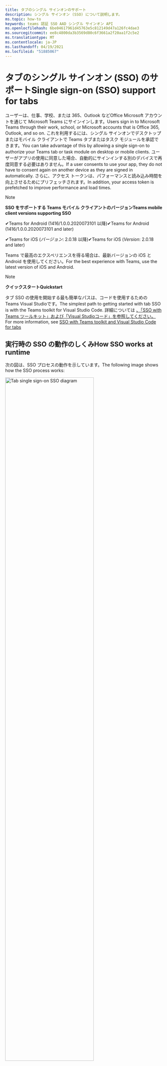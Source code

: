 ```yaml
---
title: タブのシングル サインオンのサポート
description: シングル サインオン (SSO) について説明します。
ms.topic: how-to
keywords: teams 認証 SSO AAD シングル サインオン API
ms.openlocfilehash: 6be04617961d45763e5c812149d47a126fc4dae3
ms.sourcegitcommit: ee8c4800da3b3569d80c6f3661a2f20aa1f2c5e2
ms.translationtype: MT
ms.contentlocale: ja-JP
ms.lasthandoff: 04/19/2021
ms.locfileid: "51885067"
---
```

# <a name="single-sign-on-sso-support-for-tabs"></a><span data-ttu-id="6612e-104">タブのシングル サインオン (SSO) のサポート</span><span class="sxs-lookup"><span data-stu-id="6612e-104">Single sign-on (SSO) support for tabs</span></span>

<span data-ttu-id="6612e-105">ユーザーは、仕事、学校、または 365、Outlook などOffice Microsoft アカウントを通じて Microsoft Teams にサインインします。</span><span class="sxs-lookup"><span data-stu-id="6612e-105">Users sign in to Microsoft Teams through their work, school, or Microsoft accounts that is Office 365, Outlook, and so on.</span></span> <span data-ttu-id="6612e-106">これを利用するには、シングル サインオンでデスクトップまたはモバイル クライアントで Teams タブまたはタスク モジュールを承認できます。</span><span class="sxs-lookup"><span data-stu-id="6612e-106">You can take advantage of this by allowing a single sign-on to authorize your Teams tab or task module on desktop or mobile clients.</span></span> <span data-ttu-id="6612e-107">ユーザーがアプリの使用に同意した場合、自動的にサインインする別のデバイスで再度同意する必要はありません。</span><span class="sxs-lookup"><span data-stu-id="6612e-107">If a user consents to use your app, they do not have to consent again on another device as they are signed in automatically.</span></span> <span data-ttu-id="6612e-108">さらに、アクセス トークンは、パフォーマンスと読み込み時間を向上させるためにプリフェッチされます。</span><span class="sxs-lookup"><span data-stu-id="6612e-108">In addition, your access token is prefetched to improve performance and load times.</span></span>

> [!NOTE]
> <span data-ttu-id="6612e-109">**SSO をサポートする Teams モバイル クライアントのバージョン**</span><span class="sxs-lookup"><span data-stu-id="6612e-109">**Teams mobile client versions supporting SSO**</span></span>  
>
> <span data-ttu-id="6612e-110">✔Teams for Android (1416/1.0.0.2020073101 以降)</span><span class="sxs-lookup"><span data-stu-id="6612e-110">✔Teams for Android (1416/1.0.0.2020073101 and later)</span></span>
>
> <span data-ttu-id="6612e-111">✔Teams for iOS (_バージョン_: 2.0.18 以降)</span><span class="sxs-lookup"><span data-stu-id="6612e-111">✔Teams for iOS (_Version_: 2.0.18 and later)</span></span>  
>
> <span data-ttu-id="6612e-112">Teams で最高のエクスペリエンスを得る場合は、最新バージョンの iOS と Android を使用してください。</span><span class="sxs-lookup"><span data-stu-id="6612e-112">For the best experience with Teams, use the latest version of iOS and Android.</span></span>

> [!NOTE]
> <span data-ttu-id="6612e-113">**クイックスタート**</span><span class="sxs-lookup"><span data-stu-id="6612e-113">**Quickstart**</span></span>  
>
> <span data-ttu-id="6612e-114">タブ SSO の使用を開始する最も簡単なパスは、コードを使用するための Teams Visual Studioです。</span><span class="sxs-lookup"><span data-stu-id="6612e-114">The simplest path to getting started with tab SSO is with the Teams toolkit for Visual Studio Code.</span></span> <span data-ttu-id="6612e-115">詳細については [、「SSO with Teams ツールキット」および「Visual Studioコード」を参照してください。](../../../toolkit/visual-studio-code-tab-sso.md)</span><span class="sxs-lookup"><span data-stu-id="6612e-115">For more information, see [SSO with Teams toolkit and Visual Studio Code for tabs](../../../toolkit/visual-studio-code-tab-sso.md)</span></span>

## <a name="how-sso-works-at-runtime"></a><span data-ttu-id="6612e-116">実行時の SSO の動作のしくみ</span><span class="sxs-lookup"><span data-stu-id="6612e-116">How SSO works at runtime</span></span>

<span data-ttu-id="6612e-117">次の図は、SSO プロセスの動作を示しています。</span><span class="sxs-lookup"><span data-stu-id="6612e-117">The following image shows how the SSO process works:</span></span>

<!-- markdownlint-disable MD033 -->
<img src="~/assets/images/tabs/tabs-sso-diagram.png" alt="Tab single sign-on SSO diagram" width="75%"/>

1. <span data-ttu-id="6612e-118">タブでは、JavaScript 呼び出しが `getAuthToken()`に対してなされます。</span><span class="sxs-lookup"><span data-stu-id="6612e-118">In the tab, a JavaScript call is made to `getAuthToken()`.</span></span> <span data-ttu-id="6612e-119">これにより、タブ アプリケーションの認証トークンを取得する必要があります。</span><span class="sxs-lookup"><span data-stu-id="6612e-119">This tells Teams to obtain an authentication token for the tab application.</span></span>
2. <span data-ttu-id="6612e-120">現在のユーザーが初めてタブ アプリケーションを使用する場合は、同意が必要な場合は同意を求める要求プロンプトや、2 要素認証などのステップアップ認証を処理する要求プロンプトが表示されます。</span><span class="sxs-lookup"><span data-stu-id="6612e-120">If this is the first time the current user has used your tab application, there is a request prompt to consent if consent is required or to handle step-up authentication such as two-factor authentication.</span></span>
3. <span data-ttu-id="6612e-121">Teams は、現在のユーザーの Azure Active Directory (AAD) エンドポイントからタブ アプリケーション トークンを要求します。</span><span class="sxs-lookup"><span data-stu-id="6612e-121">Teams requests the tab application token from the Azure Active Directory (AAD) endpoint for the current user.</span></span>
4. <span data-ttu-id="6612e-122">AAD は、タブ アプリケーション トークンを Teams アプリケーションに送信します。</span><span class="sxs-lookup"><span data-stu-id="6612e-122">AAD sends the tab application token to the Teams application.</span></span>
5. <span data-ttu-id="6612e-123">Teams は、呼び出しによって返される結果オブジェクトの一部としてタブ アプリケーション トークンをタブに送信 `getAuthToken()` します。</span><span class="sxs-lookup"><span data-stu-id="6612e-123">Teams sends the tab application token to the tab as part of the result object returned by the `getAuthToken()` call.</span></span>
6. <span data-ttu-id="6612e-124">トークンは JavaScript を使用してタブ アプリケーションで解析され、ユーザーのメール アドレスなどの必要な情報を抽出します。</span><span class="sxs-lookup"><span data-stu-id="6612e-124">The token is parsed in the tab application using JavaScript, to extract required information, such as the user's email address.</span></span>

> [!NOTE]
> <span data-ttu-id="6612e-125">この API は、電子メール、プロファイル、および OpenId であるユーザー レベル API の制限されたセット `getAuthToken()` offline_access有効です。</span><span class="sxs-lookup"><span data-stu-id="6612e-125">The `getAuthToken()` is only valid for consenting to a limited set of user-level APIs that is email, profile, offline_access and OpenId.</span></span> <span data-ttu-id="6612e-126">または など、それ以上の Graph スコープには使用 `User.Read` されません `Mail.Read` 。</span><span class="sxs-lookup"><span data-stu-id="6612e-126">It is not used for further Graph scopes such as `User.Read` or `Mail.Read`.</span></span> <span data-ttu-id="6612e-127">推奨される回避策については、その他の [Graph スコープを参照してください](#apps-that-require-additional-graph-scopes)。</span><span class="sxs-lookup"><span data-stu-id="6612e-127">For suggested workarounds, see [additional Graph scopes](#apps-that-require-additional-graph-scopes).</span></span>

<span data-ttu-id="6612e-128">SSO API は、Web コンテンツを [埋め込むタスク](../../../task-modules-and-cards/what-are-task-modules.md) モジュールでも機能します。</span><span class="sxs-lookup"><span data-stu-id="6612e-128">The SSO API also works in [task modules](../../../task-modules-and-cards/what-are-task-modules.md) that embed web content.</span></span>

## <a name="develop-an-sso-microsoft-teams-tab"></a><span data-ttu-id="6612e-129">[SSO Microsoft Teams] タブの開発</span><span class="sxs-lookup"><span data-stu-id="6612e-129">Develop an SSO Microsoft Teams tab</span></span>

<span data-ttu-id="6612e-130">このセクションでは、SSO を使用する Teams タブの作成に関連するタスクについて説明します。</span><span class="sxs-lookup"><span data-stu-id="6612e-130">This section describes the tasks involved in creating a Teams tab that uses SSO.</span></span> <span data-ttu-id="6612e-131">これらのタスクは言語とフレームワークに依存しないタスクです。</span><span class="sxs-lookup"><span data-stu-id="6612e-131">These tasks are language- and framework-agnostic.</span></span>

### <a name="1-create-your-aad-application"></a><span data-ttu-id="6612e-132">1. AAD アプリケーションを作成する</span><span class="sxs-lookup"><span data-stu-id="6612e-132">1. Create your AAD application</span></span>

<span data-ttu-id="6612e-133">**AAD ポータルの概要に [アプリケーションを登録](https://azure.microsoft.com/features/azure-portal/) するには**</span><span class="sxs-lookup"><span data-stu-id="6612e-133">**To register your application in the [AAD portal](https://azure.microsoft.com/features/azure-portal/) overview**</span></span>

1. <span data-ttu-id="6612e-134">[AAD アプリケーション ID を取得します](/azure/active-directory/develop/howto-create-service-principal-portal#get-values-for-signing-in)。</span><span class="sxs-lookup"><span data-stu-id="6612e-134">Get your [AAD Application ID](/azure/active-directory/develop/howto-create-service-principal-portal#get-values-for-signing-in).</span></span>
2. <span data-ttu-id="6612e-135">アプリケーションが AAD エンドポイントに必要なアクセス許可を指定し、必要に応じて Graph を指定します。</span><span class="sxs-lookup"><span data-stu-id="6612e-135">Specify the permissions that your application needs for the AAD endpoint and, optionally, Graph.</span></span>
3. <span data-ttu-id="6612e-136">[Teams デスクトップ、Web、](/azure/active-directory/develop/howto-create-service-principal-portal#configure-access-policies-on-resources) およびモバイル アプリケーションのアクセス許可を付与します。</span><span class="sxs-lookup"><span data-stu-id="6612e-136">[Grant permissions](/azure/active-directory/develop/howto-create-service-principal-portal#configure-access-policies-on-resources) for Teams desktop, web, and mobile applications.</span></span>
4. <span data-ttu-id="6612e-137">[スコープの追加] ボタンを選択して Teams を事前承認し、開くパネルで[スコープ名] **access_as_userを\*\*\*\*入力します**。</span><span class="sxs-lookup"><span data-stu-id="6612e-137">Pre-authorize Teams by selecting the **Add a scope** button and in the panel that opens, enter **access_as_user** as the **Scope name**.</span></span>

> [!NOTE]
> <span data-ttu-id="6612e-138">以下の重要な制限を知る必要があります。</span><span class="sxs-lookup"><span data-stu-id="6612e-138">There are some important restrictions that you must know:</span></span>
>
> * <span data-ttu-id="6612e-139">ユーザー レベルの Graph API アクセス許可 (電子メール、プロファイル、offline_access OpenId) だけがサポートされます。</span><span class="sxs-lookup"><span data-stu-id="6612e-139">Only user-level Graph API permissions are supported that is, email, profile, offline_access, OpenId.</span></span> <span data-ttu-id="6612e-140">その他の Graph スコープ (またはなど) にアクセスする必要がある場合 `User.Read` は `Mail.Read` 、推奨される回避策 [を参照してください](#apps-that-require-additional-graph-scopes)。</span><span class="sxs-lookup"><span data-stu-id="6612e-140">If you must have access to other Graph scopes such as `User.Read` or `Mail.Read`, see [recommended workaround](#apps-that-require-additional-graph-scopes).</span></span>
> * <span data-ttu-id="6612e-141">アプリケーションのドメイン名は、AAD アプリケーションに登録したドメイン名と同じ名前にすることが重要です。</span><span class="sxs-lookup"><span data-stu-id="6612e-141">It is important that your application's domain name is the same as the domain name you have registered for your AAD application.</span></span>
> * <span data-ttu-id="6612e-142">現在、アプリごとに複数のドメインはサポートされていません。</span><span class="sxs-lookup"><span data-stu-id="6612e-142">Currently multiple domains per app are not supported.</span></span>

<span data-ttu-id="6612e-143">**AAD ポータルを使用してアプリを登録するには**</span><span class="sxs-lookup"><span data-stu-id="6612e-143">**To register your app through the AAD portal**</span></span>

1. <span data-ttu-id="6612e-144">AAD アプリ登録ポータルに [新しいアプリケーションを登録](https://go.microsoft.com/fwlink/?linkid=2083908) します。</span><span class="sxs-lookup"><span data-stu-id="6612e-144">Register a new application in the [AAD App Registrations](https://go.microsoft.com/fwlink/?linkid=2083908) portal.</span></span>
2. <span data-ttu-id="6612e-145">[新規 **登録] を選択します**。</span><span class="sxs-lookup"><span data-stu-id="6612e-145">Select **New Registration**.</span></span> <span data-ttu-id="6612e-146">[ **アプリケーションの登録] ページ** が表示されます。</span><span class="sxs-lookup"><span data-stu-id="6612e-146">The **Register an application** page appears.</span></span>
3. <span data-ttu-id="6612e-147">[アプリケーションの **登録] ページで** 、次の値を入力します。</span><span class="sxs-lookup"><span data-stu-id="6612e-147">In the **Register an application** page, enter the following values:</span></span>
    1. <span data-ttu-id="6612e-148">アプリの **[名前]** を入力します。</span><span class="sxs-lookup"><span data-stu-id="6612e-148">Enter a **Name** for your app.</span></span>
    2. <span data-ttu-id="6612e-149">[サポートされている **アカウントの種類] を選択し、[** 単一テナント] または [マルチテナント アカウントの種類] を選択します。</span><span class="sxs-lookup"><span data-stu-id="6612e-149">Choose the **Supported account types**, select single tenant or multitenant account type.</span></span> <span data-ttu-id="6612e-150">¹</span><span class="sxs-lookup"><span data-stu-id="6612e-150">¹</span></span>
    * <span data-ttu-id="6612e-151">**[リダイレクト URI]** を空のままにします。</span><span class="sxs-lookup"><span data-stu-id="6612e-151">Leave **Redirect URI** empty.</span></span>
    3. <span data-ttu-id="6612e-152">**[登録]** を選択します。</span><span class="sxs-lookup"><span data-stu-id="6612e-152">Choose **Register**.</span></span>
4. <span data-ttu-id="6612e-153">[概要] ページで、アプリケーション **(クライアント) ID をコピーして保存します**。</span><span class="sxs-lookup"><span data-stu-id="6612e-153">On the overview page, copy and save the **Application (client) ID**.</span></span> <span data-ttu-id="6612e-154">Teams アプリケーション マニフェストを更新する場合は、後でインストールする必要があります。</span><span class="sxs-lookup"><span data-stu-id="6612e-154">You must have it later when updating your Teams application manifest.</span></span>
5. <span data-ttu-id="6612e-155">[**管理**] で [**API の公開**] を選択します。</span><span class="sxs-lookup"><span data-stu-id="6612e-155">Under **Manage**, select **Expose an API**.</span></span>
6. <span data-ttu-id="6612e-156">[設定 **] リンクを** 選択して、 の形式でアプリケーション ID URI を生成します `api://{AppID}` 。</span><span class="sxs-lookup"><span data-stu-id="6612e-156">Select the **Set** link to generate the Application ID URI in the form of `api://{AppID}`.</span></span> <span data-ttu-id="6612e-157">2 つのスラッシュと GUID の間に、末尾にスラッシュ "/" が付加された完全修飾ドメイン名を挿入します。</span><span class="sxs-lookup"><span data-stu-id="6612e-157">Insert your fully qualified domain name with a forward slash "/" appended to the end, between the double forward slashes and the GUID.</span></span> <span data-ttu-id="6612e-158">ID 全体に . の形式が必要です `api://fully-qualified-domain-name.com/{AppID}` 。</span><span class="sxs-lookup"><span data-stu-id="6612e-158">The entire ID must have the form of `api://fully-qualified-domain-name.com/{AppID}`.</span></span> <span data-ttu-id="6612e-159">² たとえば `api://subdomain.example.com/00000000-0000-0000-0000-000000000000` 、 .</span><span class="sxs-lookup"><span data-stu-id="6612e-159">² For example, `api://subdomain.example.com/00000000-0000-0000-0000-000000000000`.</span></span> <span data-ttu-id="6612e-160">完全修飾ドメイン名は、アプリが提供される人間が読み取り可能なドメイン名です。</span><span class="sxs-lookup"><span data-stu-id="6612e-160">The fully qualified domain name is the human readable domain name from which your app is served.</span></span> <span data-ttu-id="6612e-161">ngrok などのトンネリング サービスを使用している場合は、ngrok サブドメインが変更されるたびにこの値を更新する必要があります。</span><span class="sxs-lookup"><span data-stu-id="6612e-161">If you are using a tunneling service such as ngrok, you must update this value whenever your ngrok subdomain changes.</span></span>
7. <span data-ttu-id="6612e-162">**[スコープの追加]** を選択します。</span><span class="sxs-lookup"><span data-stu-id="6612e-162">Select **Add a scope**.</span></span> <span data-ttu-id="6612e-163">開くパネルで、[スコープ名] **access_as_user** を **入力します**。</span><span class="sxs-lookup"><span data-stu-id="6612e-163">In the panel that opens, enter **access_as_user** as the **Scope name**.</span></span>
8. <span data-ttu-id="6612e-164">[同意できる **ユーザー] ボックスに「** 管理者と **ユーザー」と入力します**。</span><span class="sxs-lookup"><span data-stu-id="6612e-164">In the **Who can consent?** box, enter **Admins and users**.</span></span>
9. <span data-ttu-id="6612e-165">スコープに適した値を使用して管理者とユーザーの同意のプロンプトを構成するための詳細をボックスに入力 `access_as_user` します。</span><span class="sxs-lookup"><span data-stu-id="6612e-165">Enter the details in the boxes for configuring the admin and user consent prompts with values that are appropriate for the `access_as_user` scope:</span></span>
    * <span data-ttu-id="6612e-166">**管理者の同意タイトル:** チームはユーザーのプロフィールにアクセスできます。</span><span class="sxs-lookup"><span data-stu-id="6612e-166">**Admin consent title:** Teams can access the user’s profile.</span></span>
    * <span data-ttu-id="6612e-167">**管理者の同意の説明**: Teams は、アプリの Web API を現在のユーザーとして呼び出します。</span><span class="sxs-lookup"><span data-stu-id="6612e-167">**Admin consent description**: Teams can call the app’s web APIs as the current user.</span></span>
    * <span data-ttu-id="6612e-168">**ユーザーの同意のタイトル**: Teams はプロファイルにアクセスし、ユーザーに代わって要求を行うことができます。</span><span class="sxs-lookup"><span data-stu-id="6612e-168">**User consent title**: Teams can access your profile and make requests on your behalf.</span></span>
    * <span data-ttu-id="6612e-169">**ユーザーの同意の説明:** Teams は、このアプリの API を、ユーザーと同じ権限で呼び出します。</span><span class="sxs-lookup"><span data-stu-id="6612e-169">**User consent description:** Teams can call this app’s APIs with the same rights as you have.</span></span>
10. <span data-ttu-id="6612e-170">**[状態]** が **[有効]** に設定されていることを確認してください。</span><span class="sxs-lookup"><span data-stu-id="6612e-170">Ensure that **State** is set to **Enabled**.</span></span>
11. <span data-ttu-id="6612e-171">[スコープ **の追加] を** 選択して詳細を保存します。</span><span class="sxs-lookup"><span data-stu-id="6612e-171">Select **Add scope** to save the details.</span></span> <span data-ttu-id="6612e-172">テキスト フィールドの下に表示 **されるスコープ** 名のドメイン 部分は、前の手順で設定した **アプリケーション ID** URI と自動的に一致し、末尾に追加 `/access_as_user` する必要があります `api://subdomain.example.com/00000000-0000-0000-0000-000000000000/access_as_user` 。</span><span class="sxs-lookup"><span data-stu-id="6612e-172">The domain part of the **Scope name** displayed below the text field must automatically match the **Application ID** URI set in the previous step, with `/access_as_user` appended to the end `api://subdomain.example.com/00000000-0000-0000-0000-000000000000/access_as_user`.</span></span>
12. <span data-ttu-id="6612e-173">[承認済 **みクライアント アプリケーション** ] セクションで、アプリの Web アプリケーションに対して承認するアプリケーションを特定します。</span><span class="sxs-lookup"><span data-stu-id="6612e-173">In the **Authorized client applications** section, identify the applications that you want to authorize for your app’s web application.</span></span> <span data-ttu-id="6612e-174">[クライアント **アプリケーションの追加] を選択します**。</span><span class="sxs-lookup"><span data-stu-id="6612e-174">Select **Add a client application**.</span></span> <span data-ttu-id="6612e-175">次の各クライアント ID を入力し、前の手順で作成した承認済みスコープを選択します。</span><span class="sxs-lookup"><span data-stu-id="6612e-175">Enter each of the following client IDs and select the authorized scope you created in the previous step:</span></span>
    * <span data-ttu-id="6612e-176">`1fec8e78-bce4-4aaf-ab1b-5451cc387264` Teams モバイル またはデスクトップ アプリケーション用。</span><span class="sxs-lookup"><span data-stu-id="6612e-176">`1fec8e78-bce4-4aaf-ab1b-5451cc387264` for Teams mobile or desktop application.</span></span>
    * <span data-ttu-id="6612e-177">`5e3ce6c0-2b1f-4285-8d4b-75ee78787346` Teams Web アプリケーション用。</span><span class="sxs-lookup"><span data-stu-id="6612e-177">`5e3ce6c0-2b1f-4285-8d4b-75ee78787346` for Teams web application.</span></span>
13. <span data-ttu-id="6612e-178">**[API のアクセス許可] に移動します**。</span><span class="sxs-lookup"><span data-stu-id="6612e-178">Navigate to **API Permissions**.</span></span> <span data-ttu-id="6612e-179">[Microsoft Graph **委任された** アクセス許可の追加] を選択し、Graph API から次の  >    >  アクセス許可を追加します。</span><span class="sxs-lookup"><span data-stu-id="6612e-179">Select **Add a permission** > **Microsoft Graph** > **Delegated permissions**, then add the following permissions from Graph API:</span></span>
    * <span data-ttu-id="6612e-180">User.Read は既定で有効になっています</span><span class="sxs-lookup"><span data-stu-id="6612e-180">User.Read enabled by default</span></span>
    * <span data-ttu-id="6612e-181">メール</span><span class="sxs-lookup"><span data-stu-id="6612e-181">email</span></span>
    * <span data-ttu-id="6612e-182">offline_access</span><span class="sxs-lookup"><span data-stu-id="6612e-182">offline_access</span></span>
    * <span data-ttu-id="6612e-183">OpenId</span><span class="sxs-lookup"><span data-stu-id="6612e-183">OpenId</span></span>
    * <span data-ttu-id="6612e-184">profile</span><span class="sxs-lookup"><span data-stu-id="6612e-184">profile</span></span>

14. <span data-ttu-id="6612e-185">[認証] **に移動します**。</span><span class="sxs-lookup"><span data-stu-id="6612e-185">Navigate to **Authentication**.</span></span>

    <span data-ttu-id="6612e-186">アプリに IT 管理者の同意が与えされていない場合、ユーザーはアプリを初めて使用する場合に同意する必要があります。</span><span class="sxs-lookup"><span data-stu-id="6612e-186">If an app has not been granted IT admin consent, users have to provide consent the first time they use an app.</span></span>

    <span data-ttu-id="6612e-187">リダイレクト URI を入力するには、次のコマンドを使用します。</span><span class="sxs-lookup"><span data-stu-id="6612e-187">To enter a redirect URI:</span></span>
    * <span data-ttu-id="6612e-188">[プラットフォーム **の追加] を選択します**。</span><span class="sxs-lookup"><span data-stu-id="6612e-188">Select **Add a platform**.</span></span>
    * <span data-ttu-id="6612e-189">**[Web] を選択します**。</span><span class="sxs-lookup"><span data-stu-id="6612e-189">Select **web**.</span></span>
    * <span data-ttu-id="6612e-190">アプリの **リダイレクト URI** を入力します。</span><span class="sxs-lookup"><span data-stu-id="6612e-190">Enter the **redirect URI** for your app.</span></span> <span data-ttu-id="6612e-191">これは、成功した暗黙的な付与フローがユーザーをリダイレクトするページです。</span><span class="sxs-lookup"><span data-stu-id="6612e-191">This is the page where a successful implicit grant flow redirects the user.</span></span> <span data-ttu-id="6612e-192">これは、手順 5 で入力した完全修飾ドメイン名の後に、認証応答が送信される API ルートと同じです。</span><span class="sxs-lookup"><span data-stu-id="6612e-192">This is the same fully qualified domain name that you entered in step 5 followed by the API route where an authentication response is sent.</span></span> <span data-ttu-id="6612e-193">Teams のサンプルに従う場合は、次のようになります `https://subdomain.example.com/auth-end` 。</span><span class="sxs-lookup"><span data-stu-id="6612e-193">If you are following any of the Teams samples, this is `https://subdomain.example.com/auth-end`.</span></span>

    <span data-ttu-id="6612e-194">次のボックスをチェックして暗黙的な付与を有効にする: ✔ ID トークン✔アクセス トークン</span><span class="sxs-lookup"><span data-stu-id="6612e-194">Enable implicit grant by checking the following boxes: ✔ ID Token ✔ Access Token</span></span>

<span data-ttu-id="6612e-195">お疲れさまでした。</span><span class="sxs-lookup"><span data-stu-id="6612e-195">Congratulations!</span></span> <span data-ttu-id="6612e-196">タブ SSO アプリを続行するためのアプリ登録の前提条件が完了しました。</span><span class="sxs-lookup"><span data-stu-id="6612e-196">You have completed the app registration prerequisites to proceed with your tab SSO app.</span></span>

> [!NOTE]
>
> * <span data-ttu-id="6612e-197">¹ AAD アプリが Teams で認証要求を行うのと同じテナントに登録されている場合、ユーザーに同意を求めれなく、アクセス トークンがすぐ付与されます。</span><span class="sxs-lookup"><span data-stu-id="6612e-197">¹ If your AAD app is registered in the same tenant where you are making an authentication request in Teams, the user cannot be asked to consent and is granted an access token right away.</span></span> <span data-ttu-id="6612e-198">ユーザーは、AAD アプリが別のテナントに登録されている場合にのみ、これらのアクセス許可に同意します。</span><span class="sxs-lookup"><span data-stu-id="6612e-198">Users only consent to these permissions if the AAD app is registered in a different tenant.</span></span>
> * <span data-ttu-id="6612e-199">² カスタム ドメインが AAD に追加されていない場合は、ホスト名が既に所有されているドメインに基づいていなければならないというエラーが表示されます。</span><span class="sxs-lookup"><span data-stu-id="6612e-199">² If the custom domain is not added to AAD, you get an error stating that the host name must not be based on an already owned domain.</span></span> <span data-ttu-id="6612e-200">カスタム ドメインを AAD に追加して登録するには [、AAD](/azure/active-directory/fundamentals/add-custom-domain) にカスタム ドメイン名を追加する手順に従い、手順 5 を繰り返します。</span><span class="sxs-lookup"><span data-stu-id="6612e-200">To add custom domain to AAD and register it, follow the [add a custom domain name to AAD](/azure/active-directory/fundamentals/add-custom-domain) procedure, and then repeat step 5.</span></span> <span data-ttu-id="6612e-201">また、管理者資格情報を使用してサインインしていない場合は、このエラーを 365 テナンシー Office取得できます。</span><span class="sxs-lookup"><span data-stu-id="6612e-201">You can also get this error if you are not signed in with Admin credentials in the Office 365 tenancy.</span></span>
> * <span data-ttu-id="6612e-202">返されるアクセス トークンでユーザー プリンシパル名 (UPN) を受信していない場合は、AAD でオプションの[](https://docs.microsoft.com/azure/active-directory/develop/active-directory-optional-claims)クレームとして追加できます。</span><span class="sxs-lookup"><span data-stu-id="6612e-202">If you are not receiving the user principal name (UPN)) in the returned access token, you can add it as an [optional claim](https://docs.microsoft.com/azure/active-directory/develop/active-directory-optional-claims) in AAD.</span></span>

### <a name="2-update-your-teams-application-manifest"></a><span data-ttu-id="6612e-203">2. Teams アプリケーション マニフェストを更新する</span><span class="sxs-lookup"><span data-stu-id="6612e-203">2. Update your Teams application manifest</span></span>

<span data-ttu-id="6612e-204">Teams マニフェストに新しいプロパティを追加するには、次のコードを使用します。</span><span class="sxs-lookup"><span data-stu-id="6612e-204">Use the following code to add new properties to your Teams manifest:</span></span>

```json
"webApplicationInfo": {
  "id": "00000000-0000-0000-0000-000000000000",
  "resource": "api://subdomain.example.com/00000000-0000-0000-0000-000000000000"
}
```

* <span data-ttu-id="6612e-205">**WebApplicationInfo** は、次の要素の親です。</span><span class="sxs-lookup"><span data-stu-id="6612e-205">**WebApplicationInfo** is the parent of the following elements:</span></span>

> [!div class="checklist"]
> * <span data-ttu-id="6612e-206">**id** - アプリケーションのクライアント ID。</span><span class="sxs-lookup"><span data-stu-id="6612e-206">**id** - The client ID of the application.</span></span> <span data-ttu-id="6612e-207">これは、Azure アプリケーションへのアプリケーションの登録の一環として取得したアプリケーション ID AD。</span><span class="sxs-lookup"><span data-stu-id="6612e-207">This is the application ID that you obtained as part of registering the application with Azure AD.</span></span>
>* <span data-ttu-id="6612e-208">**resource** - アプリケーションのドメインとサブドメイン。</span><span class="sxs-lookup"><span data-stu-id="6612e-208">**resource** - The domain and subdomain of your application.</span></span> <span data-ttu-id="6612e-209">これは、手順 6 で作成するときに登録したのと同じ URI (プロトコルを含む `api://` ) `scope` です。</span><span class="sxs-lookup"><span data-stu-id="6612e-209">This is the same URI (including the `api://` protocol) that you registered when creating your `scope` in step 6.</span></span> <span data-ttu-id="6612e-210">リソースにパスを `access_as_user` 含めなけれ。</span><span class="sxs-lookup"><span data-stu-id="6612e-210">You must not include the `access_as_user` path in your resource.</span></span> <span data-ttu-id="6612e-211">この URI のドメイン部分は、Teams アプリケーション マニフェストの URL で使用されるサブドメインを含むドメインと一致している必要があります。</span><span class="sxs-lookup"><span data-stu-id="6612e-211">The domain part of this URI must match the domain, including any subdomains, used in the URLs of your Teams application manifest.</span></span>

> [!NOTE]
>
>* <span data-ttu-id="6612e-212">AAD アプリのリソースは、通常、サイト URL のルートと appID (たとえば) です `api://subdomain.example.com/00000000-0000-0000-0000-000000000000` 。</span><span class="sxs-lookup"><span data-stu-id="6612e-212">The resource for an AAD app is usually the root of its site URL and the appID (e.g. `api://subdomain.example.com/00000000-0000-0000-0000-000000000000`).</span></span> <span data-ttu-id="6612e-213">この値は、要求が同じドメインから送信されるのを確認するためにも使用されます。</span><span class="sxs-lookup"><span data-stu-id="6612e-213">This value is also used to ensure your request is coming from the same domain.</span></span> <span data-ttu-id="6612e-214">タブの `contentURL` リソース プロパティと同じドメインが使用されます。</span><span class="sxs-lookup"><span data-stu-id="6612e-214">Ensure that the `contentURL` for your tab uses the same domains as your resource property.</span></span>
>* <span data-ttu-id="6612e-215">フィールドを実装するには、マニフェスト バージョン 1.5 以上を使用する必要 `webApplicationInfo` があります。</span><span class="sxs-lookup"><span data-stu-id="6612e-215">You must use manifest version 1.5 or higher to implement the `webApplicationInfo` field.</span></span>

### <a name="3-get-an-authentication-token-from-your-client-side-code"></a><span data-ttu-id="6612e-216">3. クライアント側コードから認証トークンを取得する</span><span class="sxs-lookup"><span data-stu-id="6612e-216">3. Get an authentication token from your client-side code</span></span>

<span data-ttu-id="6612e-217">次の認証 API を使用します。</span><span class="sxs-lookup"><span data-stu-id="6612e-217">Use the following authentication API:</span></span>

```javascript
var authTokenRequest = {
  successCallback: function(result) { console.log("Success: " + result); },
  failureCallback: function(error) { console.log("Failure: " + error); }
};
microsoftTeams.authentication.getAuthToken(authTokenRequest);
```

<span data-ttu-id="6612e-218">ユーザー レベルのアクセス許可を呼び出し、追加のユーザーの同意が必要な場合は、追加の同意を付与するためのダイアログ `getAuthToken` がユーザーに表示されます。</span><span class="sxs-lookup"><span data-stu-id="6612e-218">When you call `getAuthToken` - and additional user consent is required for user-level permissions, a dialog is shown to the user to grant additional consent.</span></span>

<span data-ttu-id="6612e-219">成功コールバックでアクセス トークンを受信した後、アクセス トークンをデコードして、そのトークンに関連付けられているクレームを表示できます。</span><span class="sxs-lookup"><span data-stu-id="6612e-219">After you receive the access token in the success callback, you can decode the access token to view the claims associated with that token.</span></span> <span data-ttu-id="6612e-220">必要に応じて、アクセス トークンを手動でコピーしてツールに貼り付[](https://jwt.ms/)けます (コンテンツを jwt.ms など)。</span><span class="sxs-lookup"><span data-stu-id="6612e-220">Optionally, you can manually copy and paste the access token into a tool, such as [jwt.ms](https://jwt.ms/) to inspect its contents.</span></span> <span data-ttu-id="6612e-221">返されるアクセス トークンで UPN を受信していない場合は、AAD でオプションのクレーム [として](https://docs.microsoft.com/azure/active-directory/develop/active-directory-optional-claims) 追加できます。</span><span class="sxs-lookup"><span data-stu-id="6612e-221">If you are not receiving the UPN in the returned access token, you can add it as an [optional claim](https://docs.microsoft.com/azure/active-directory/develop/active-directory-optional-claims) in AAD.</span></span>

<p>
    <img src="~/assets/images/tabs/tabs-sso-prompt.png" alt="Tab single sign-on SSO dialog prompt" width="75%"/>
</p>

## <a name="code-sample"></a><span data-ttu-id="6612e-222">コード サンプル</span><span class="sxs-lookup"><span data-stu-id="6612e-222">Code sample</span></span>

|<span data-ttu-id="6612e-223">**サンプル名**</span><span class="sxs-lookup"><span data-stu-id="6612e-223">**Sample name**</span></span>|<span data-ttu-id="6612e-224">**説明**</span><span class="sxs-lookup"><span data-stu-id="6612e-224">**Description**</span></span>|<span data-ttu-id="6612e-225">**C#**</span><span class="sxs-lookup"><span data-stu-id="6612e-225">**C#**</span></span>|<span data-ttu-id="6612e-226">**Node.js**</span><span class="sxs-lookup"><span data-stu-id="6612e-226">**Node.js**</span></span>|
|---------------|---------------|------|--------------|
| <span data-ttu-id="6612e-227">タブ SSO</span><span class="sxs-lookup"><span data-stu-id="6612e-227">Tab SSO</span></span> |<span data-ttu-id="6612e-228">Microsoft Teams のタブ用サンプル アプリ Azure AD SSO</span><span class="sxs-lookup"><span data-stu-id="6612e-228">Microsoft Teams sample app for tabs Azure AD SSO</span></span>| [<span data-ttu-id="6612e-229">View</span><span class="sxs-lookup"><span data-stu-id="6612e-229">View</span></span>](https://github.com/OfficeDev/Microsoft-Teams-Samples/tree/main/samples/tab-sso/csharp)|<span data-ttu-id="6612e-230">[表示](https://github.com/OfficeDev/Microsoft-Teams-Samples/blob/main/samples/tab-sso/nodejs)、</span><span class="sxs-lookup"><span data-stu-id="6612e-230">[View](https://github.com/OfficeDev/Microsoft-Teams-Samples/blob/main/samples/tab-sso/nodejs),</span></span> </br>[<span data-ttu-id="6612e-231">Teams Toolkit</span><span class="sxs-lookup"><span data-stu-id="6612e-231">Teams Toolkit</span></span>](../../../toolkit/visual-studio-code-tab-sso.md)|

## <a name="known-limitations"></a><span data-ttu-id="6612e-232">既知の制限</span><span class="sxs-lookup"><span data-stu-id="6612e-232">Known limitations</span></span>

### <a name="apps-that-require-additional-graph-scopes"></a><span data-ttu-id="6612e-233">Graph スコープを追加する必要があるアプリ</span><span class="sxs-lookup"><span data-stu-id="6612e-233">Apps that require additional Graph scopes</span></span>

<span data-ttu-id="6612e-234">SSO の現在の実装では、メール、プロファイル、offline_access、OpenId などのユーザー レベルのアクセス許可に対する同意のみを付与し、User.Read や Mail.Read などの他の API には同意しません。</span><span class="sxs-lookup"><span data-stu-id="6612e-234">Our current implementation for SSO only grants consent for user-level permissions that is email, profile, offline_access, OpenId and not for other APIs such as User.Read or Mail.Read.</span></span> <span data-ttu-id="6612e-235">アプリでさらに Graph スコープが必要な場合は、次のセクションで有効にする回避策について説明します。</span><span class="sxs-lookup"><span data-stu-id="6612e-235">If your app needs further Graph scopes, the next section provides some enabling workarounds.</span></span>

#### <a name="tenant-admin-consent"></a><span data-ttu-id="6612e-236">テナント管理者の同意</span><span class="sxs-lookup"><span data-stu-id="6612e-236">Tenant Admin Consent</span></span>

<span data-ttu-id="6612e-237">最も簡単な方法は、組織の代わりにテナント管理者に事前同意を得る方法です。</span><span class="sxs-lookup"><span data-stu-id="6612e-237">The simplest approach is to get a tenant admin to pre-consent on behalf of the organization.</span></span> <span data-ttu-id="6612e-238">つまり、ユーザーはこれらのスコープに同意する必要が無く、AAD の代理フローを使用してトークン サーバー側を自由に交換 [できます](/azure/active-directory/develop/v1-oauth2-on-behalf-of-flow)。</span><span class="sxs-lookup"><span data-stu-id="6612e-238">This means users do not have to consent to these scopes and you can then be free to exchange the token server side using AAD’s [on-behalf-of flow](/azure/active-directory/develop/v1-oauth2-on-behalf-of-flow).</span></span> <span data-ttu-id="6612e-239">この回避策は、社内の業務用アプリケーションでは受け入れ可能ですが、テナント管理者の承認に依存できないサードパーティの開発者には十分ではありません。</span><span class="sxs-lookup"><span data-stu-id="6612e-239">This workaround is acceptable for internal line-of-business applications but is not enough for third-party developers who are not able to rely on tenant admin approval.</span></span>

<span data-ttu-id="6612e-240">テナント管理者として組織に代わって同意する簡単な方法は、 を参照する方法です `https://login.microsoftonline.com/common/adminconsent?client_id=<AAD_App_ID>` 。</span><span class="sxs-lookup"><span data-stu-id="6612e-240">A simple way of consenting on behalf of an organization as a tenant admin is to refer to `https://login.microsoftonline.com/common/adminconsent?client_id=<AAD_App_ID>`.</span></span>

#### <a name="ask-for-additional-consent-using-the-auth-api"></a><span data-ttu-id="6612e-241">Auth API を使用して追加の同意を求める</span><span class="sxs-lookup"><span data-stu-id="6612e-241">Ask for additional consent using the Auth API</span></span>

<span data-ttu-id="6612e-242">追加の Graph スコープを取得するもう 1 つの方法は、Azure AD 同意ダイアログ ボックスをポップアップする既存の Web ベースの [Azure AD](~/tabs/how-to/authentication/auth-tab-aad.md#navigate-to-the-authorization-page-from-your-popup-page) 認証アプローチを使用して同意ダイアログを表示する方法です。</span><span class="sxs-lookup"><span data-stu-id="6612e-242">Another approach for getting additional Graph scopes is to present a consent dialog using our existing [web-based Azure AD authentication approach](~/tabs/how-to/authentication/auth-tab-aad.md#navigate-to-the-authorization-page-from-your-popup-page) which involves popping up an Azure AD consent dialog box.</span></span> 

<span data-ttu-id="6612e-243">**Auth API を使用して追加の同意を求めるには**</span><span class="sxs-lookup"><span data-stu-id="6612e-243">**To ask for additional consent using the Auth API**</span></span>

1. <span data-ttu-id="6612e-244">これらの追加の Graph API へのアクセスを取得するには `getAuthToken()` 、AAD [on-behalf-of](/azure/active-directory/develop/v2-oauth2-on-behalf-of-flow) flow を使用してサーバー側で交換する必要があります。</span><span class="sxs-lookup"><span data-stu-id="6612e-244">The token retrieved using `getAuthToken()` needs to be exchanged server-side using AAD [on-behalf-of flow](/azure/active-directory/develop/v2-oauth2-on-behalf-of-flow) to get access to those additional Graph APIs.</span></span> <span data-ttu-id="6612e-245">この交換に v2 Graph エンドポイントを使用してください。</span><span class="sxs-lookup"><span data-stu-id="6612e-245">Ensure you use the v2 Graph endpoint for this exchange.</span></span>
2. <span data-ttu-id="6612e-246">Exchange が失敗した場合、AAD は無効な付与例外を返します。</span><span class="sxs-lookup"><span data-stu-id="6612e-246">If the exchange fails, AAD returns an invalid grant exception.</span></span> <span data-ttu-id="6612e-247">通常、2 つのエラー メッセージの 1 つ、 `invalid_grant` または `interaction_required` .</span><span class="sxs-lookup"><span data-stu-id="6612e-247">There are usually one of two error messages, `invalid_grant` or `interaction_required`.</span></span>
3. <span data-ttu-id="6612e-248">交換が失敗した場合は、追加の同意を求める必要があります。</span><span class="sxs-lookup"><span data-stu-id="6612e-248">When the exchange fails, you must ask for additional consent.</span></span> <span data-ttu-id="6612e-249">ユーザーに追加の同意を許可するユーザー インターフェイス (UI) を表示します。</span><span class="sxs-lookup"><span data-stu-id="6612e-249">Show some user interface (UI) asking the user to grant additional consent.</span></span> <span data-ttu-id="6612e-250">この UI には、AAD 認証 API を使用して AAD 同意ダイアログ ボックスをトリガーする [ボタンが含まれる必要があります](~/concepts/authentication/auth-silent-aad.md)。</span><span class="sxs-lookup"><span data-stu-id="6612e-250">This UI must include a button that triggers an AAD consent dialog box using our [AAD authentication API](~/concepts/authentication/auth-silent-aad.md).</span></span>
4. <span data-ttu-id="6612e-251">AAD から追加の同意を求める場合は、クエリ文字列パラメーターを AAD に含める必要があります。それ以外の場合、AAD は追加のスコープを `prompt=consent` 求めずに[](~/tabs/how-to/authentication/auth-silent-aad.md#get-the-user-context)行います。</span><span class="sxs-lookup"><span data-stu-id="6612e-251">When asking for additional consent from AAD, you must include `prompt=consent` in your [query-string-parameter](~/tabs/how-to/authentication/auth-silent-aad.md#get-the-user-context) to AAD, otherwise AAD does not ask for the additional scopes.</span></span>
    * <span data-ttu-id="6612e-252">代わりに `?scope={scopes}`</span><span class="sxs-lookup"><span data-stu-id="6612e-252">Instead of `?scope={scopes}`</span></span>
    * <span data-ttu-id="6612e-253">これを使用する `?prompt=consent&scope={scopes}`</span><span class="sxs-lookup"><span data-stu-id="6612e-253">Use this `?prompt=consent&scope={scopes}`</span></span>
    * <span data-ttu-id="6612e-254">Mail.Read や User.Read など、ユーザーに求めるすべてのスコープ `{scopes}` が含まれるか確認します。</span><span class="sxs-lookup"><span data-stu-id="6612e-254">Ensure that `{scopes}` includes all the scopes you are prompting the user for, for example, Mail.Read or User.Read.</span></span>
5. <span data-ttu-id="6612e-255">ユーザーが追加のアクセス許可を付与したら、これらの追加 API へのアクセスを取得するために、フローの代理を再試行します。</span><span class="sxs-lookup"><span data-stu-id="6612e-255">Once the user has granted additional permission, retry the on-behalf-of-flow to get access to these additional APIs.</span></span>

### <a name="non-aad-authentication"></a><span data-ttu-id="6612e-256">AAD 以外の認証</span><span class="sxs-lookup"><span data-stu-id="6612e-256">Non-AAD authentication</span></span>

<span data-ttu-id="6612e-257">上記の認証ソリューションは、ID プロバイダーとして AAD をサポートするアプリとサービスでのみ機能します。</span><span class="sxs-lookup"><span data-stu-id="6612e-257">The above-described authentication solution only works for apps and services that support AAD as an identity provider.</span></span> <span data-ttu-id="6612e-258">AAD ベース以外のサービスを使用して認証するアプリは、ポップアップ ベースの Web 認証フローを引き続き [使用する必要があります](~/concepts/authentication.md)。</span><span class="sxs-lookup"><span data-stu-id="6612e-258">Apps that want to authenticate using non-AAD based services must continue using the pop-up-based [web authentication flow](~/concepts/authentication.md).</span></span>

> [!NOTE]
> <span data-ttu-id="6612e-259">SSO は、AAD B2C テナント内の顧客所有アプリでサポートされます。</span><span class="sxs-lookup"><span data-stu-id="6612e-259">SSO is supported for customer owned apps within the AAD B2C tenants.</span></span>
